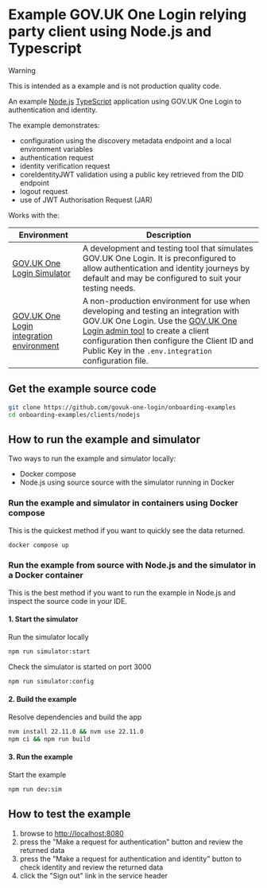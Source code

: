 # Example GOV.UK One Login relying party client using Node.js and Typescript

> [!WARNING]
> This is intended as a example and is not production quality code.

An example [Node.js](https://nodejs.org/) [TypeScript](https://www.typescriptlang.org/) application using GOV.UK One Login to authentication and identity.

The example demonstrates:

- configuration using the discovery metadata endpoint and a local environment variables
- authentication request
- identity verification request
- coreIdentityJWT validation using a public key retrieved from the DID endpoint
- logout request
- use of JWT Authorisation Request (JAR)

Works with the:

|Environment|Description|
|-----------|-----------|
|[GOV.UK One Login Simulator](https://github.com/govuk-one-login/simulator)| A development and testing tool that simulates GOV.UK One Login. It is preconfigured to allow authentication and identity journeys by default and may be configured to suit your testing needs.|
|[GOV.UK One Login integration environment](https://docs.sign-in.service.gov.uk/before-integrating/register-and-manage-your-service/)| A non-production environment for use when developing and testing an integration with GOV.UK One Login. Use the [GOV.UK One Login admin tool](https://admin.sign-in.service.gov.uk/register/enter-email-address) to create a client configuration then configure the Client ID and Public Key in the  `.env.integration` configuration file.|

## Get the example source code

```bash
git clone https://github.com/govuk-one-login/onboarding-examples
cd onboarding-examples/clients/nodejs
```

## How to run the example and simulator
Two ways to run the example and simulator locally:
- Docker compose
- Node.js using source source with the simulator running in Docker

### Run the example and simulator in containers using Docker compose

This is the quickest method if you want to quickly see the data returned.

```bash
docker compose up 
```


### Run the example from source with Node.js and the simulator in a Docker container

This is the best method if you want to run the example in Node.js and inspect the source code in your IDE.

#### 1. Start the simulator

Run the simulator locally

```bash
npm run simulator:start 
```

Check the simulator is started on port 3000

```bash
npm run simulator:config
```

#### 2. Build the example

Resolve dependencies and build the app

```bash
nvm install 22.11.0 && nvm use 22.11.0
npm ci && npm run build
```

#### 3. Run the example

Start the example

```bash
npm run dev:sim
```

## How to test the example

1. browse to [http://localhost:8080](http://localhost:8080)
1. press the "Make a request for authentication" button and review the returned data
1. press the "Make a request for authentication and identity" button to check identity and review the returned data 
1. click the "Sign out" link in the service header